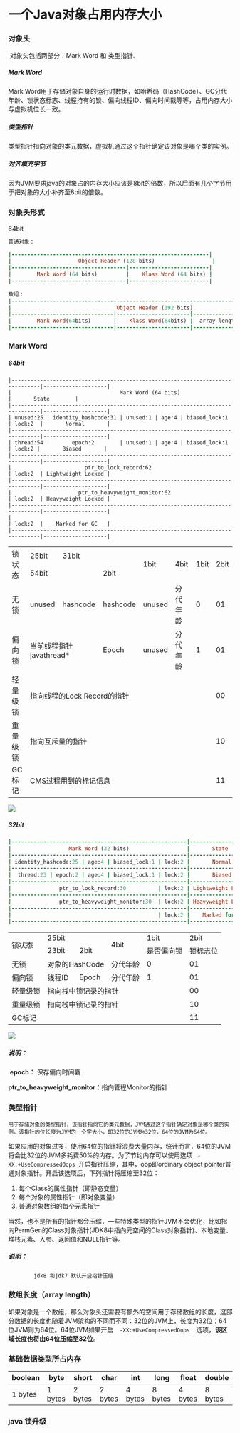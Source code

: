 # 一个Java对象占用内存大小

### 对象头

​		对象头包括两部分：Mark Word 和 类型指针.

##### Mark Word

Mark Word用于存储对象自身的运行时数据，如哈希码（HashCode）、GC分代年龄、锁状态标志、线程持有的锁、偏向线程ID、偏向时间戳等等，占用内存大小与虚拟机位长一致。

##### 类型指针

类型指针指向对象的类元数据，虚拟机通过这个指针确定该对象是哪个类的实例。

##### 对齐填充字节

因为JVM要求java的对象占的内存大小应该是8bit的倍数，所以后面有几个字节用于把对象的大小补齐至8bit的倍数。



### 对象头形式

64bit

```ruby
普通对象：

|--------------------------------------------------------------|
|                     Object Header (128 bits)                  |
|------------------------------------|-------------------------|
|        Mark Word (64 bits)         |    Klass Word (64 bits) |
|------------------------------------|-------------------------|
    
数组：
|----------------------------------------------------------------------------------|
|                                 Object Header (192 bits)                         |
|--------------------------------|-----------------------|-------------------------|
|        Mark Word(64bits)       |    Klass Word(64bits) |  array length(64bits)   |
|--------------------------------|-----------------------|-------------------------|
```



### Mark Word

##### 64bit

```
|-------------------------------------------------------------------------------|--------------------|
|                                  Mark Word (64 bits)                          |       State        |
|-------------------------------------------------------------------------------|--------------------|
| unused:25 | identity_hashcode:31 | unused:1 | age:4 | biased_lock:1 | lock:2  |       Normal       |
|-------------------------------------------------------------------------------|--------------------|
| thread:54 |       epoch:2        | unused:1 | age:4 | biased_lock:1  | lock:2 |       Biased       |
|-------------------------------------------------------------------------------|--------------------|
|                       ptr_to_lock_record:62                         | lock:2  | Lightweight Locked |
|-------------------------------------------------------------------------------|--------------------|
|                     ptr_to_heavyweight_monitor:62                   | lock:2  | Heavyweight Locked |
|-------------------------------------------------------------------------------|--------------------|
|                                                                     | lock:2  |    Marked for GC   |
|-------------------------------------------------------------------------------|--------------------|
```





<table>
   <tr>
      <td  rowspan="2">锁状态</td>
      <td>25bit</td>
      <td  colspan="2">31bit</td>
      <td  rowspan="2">1bit</td>
      <td  rowspan="2">4bit</td>
      <td  rowspan="2">1bit</td>
      <td  rowspan="2">2bit</td>
   </tr>
   <tr>
      <td colspan="2">54bit</td>
      <td>2bit</td>
   </tr>
   <tr>
      <td>无锁</td>
      <td>unused</td>
      <td>hashcode</td>
      <td>hashcode</td>
      <td>unused</td>
      <td>分代年龄</td>
      <td>0</td>
      <td>01</td>
   </tr>
   <tr>
      <td>偏向锁</td>
      <td colspan="2">当前线程指针 javathread*</td>
      <td>Epoch</td>
      <td>unused</td>
      <td>分代年龄</td>
      <td>1</td>
      <td>01</td>
   </tr>
   <tr>
      <td>轻量级锁</td>
      <td colspan="6">指向线程的Lock Record的指针</td>
      <td>00</td>
   </tr>
   <tr>
      <td>重量级锁</td>
      <td colspan="6">指向互斥量的指针</td>
      <td>10</td>
   </tr>
   <tr>
      <td>GC标记</td>
      <td colspan="6">CMS过程用到的标记信息</td>
      <td>11</td>
   </tr>
</table>

![](E:\201320180110\source\image\64bit-MarkWord.png)



##### 32bit

```ruby
|-------------------------------------------------------|--------------------|
|                  Mark Word (32 bits)                  |       State        |
|-------------------------------------------------------|--------------------|
| identity_hashcode:25 | age:4 | biased_lock:1 | lock:2 |       Normal       |
|-------------------------------------------------------|--------------------|
|  thread:23 | epoch:2 | age:4 | biased_lock:1 | lock:2 |       Biased       |
|-------------------------------------------------------|--------------------|
|               ptr_to_lock_record:30          | lock:2 | Lightweight Locked |
|-------------------------------------------------------|--------------------|
|               ptr_to_heavyweight_monitor:30  | lock:2 | Heavyweight Locked |
|-------------------------------------------------------|--------------------|
|                                              | lock:2 |    Marked for GC   |
|-------------------------------------------------------|--------------------|
```





<table>
   <tr>
      <td rowspan="2">锁状态</td>
      <td colspan="2">25bit</td>
      <td rowspan="2">4bit</td>
      <td>1bit</td>
      <td>2bit</td>
   </tr>
   <tr>
      <td>23bit</td>
      <td>2bit</td>
      <td>是否偏向锁</td>
      <td>锁标志位</td>
   </tr>
   <tr>
      <td>无锁</td>
      <td colspan="2">对象的HashCode</td>
      <td>分代年龄</td>
      <td>0</td>
      <td>01</td>
   </tr>
   <tr>
      <td>偏向锁</td>
      <td>线程ID</td>
      <td>Epoch</td>
      <td>分代年龄</td>
      <td>1</td>
      <td>01</td>
   </tr>
   <tr>
      <td>轻量级锁</td>
      <td colspan="4">指向栈中锁记录的指针</td>
      <td>00</td>
   </tr>
   <tr>
      <td>重量级锁</td>
      <td colspan="4">指向栈中锁记录的指针</td>
      <td>10</td>
   </tr>
   <tr>
      <td>GC标记</td>
      <td colspan="4"></td>
      <td>11</td>
   </tr>
</table>

![](E:\201320180110\source\image\32bit-markwork.png)



##### 说明：

​			**epoch：** 保存偏向时间戳

​			**ptr_to_heavyweight_monitor**：指向管程Monitor的指针



### 类型指针

 	用于存储对象的类型指针，该指针指向它的类元数据，JVM通过这个指针确定对象是哪个类的实例。该指针的位长度为JVM的一个字大小，即32位的JVM为32位，64位的JVM为64位。
 如果应用的对象过多，使用64位的指针将浪费大量内存，统计而言，64位的JVM将会比32位的JVM多耗费50%的内存。为了节约内存可以使用选项 `  -XX:+UseCompressedOops  `开启指针压缩，其中，oop即ordinary object pointer普通对象指针。开启该选项后，下列指针将压缩至32位：

1. 每个Class的属性指针（即静态变量）
2. 每个对象的属性指针（即对象变量）
3. 普通对象数组的每个元素指针

当然，也不是所有的指针都会压缩，一些特殊类型的指针JVM不会优化，比如指向PermGen的Class对象指针(JDK8中指向元空间的Class对象指针)、本地变量、堆栈元素、入参、返回值和NULL指针等。



##### 说明：

  			jdk8 和jdk7 默认开启指针压缩

### 数组长度（array length）

如果对象是一个数组，那么对象头还需要有额外的空间用于存储数组的长度，这部分数据的长度也随着JVM架构的不同而不同：32位的JVM上，长度为32位；64位JVM则为64位。64位JVM如果开启`   -XX:+UseCompressedOops   `选项，**该区域长度也将由64位压缩至32位**。





### 基础数据类型所占内存

| boolean | byte    | short   | char    | int     | long    | float   | double  |
| ------- | ------- | ------- | ------- | ------- | ------- | ------- | ------- |
| 1 bytes | 1 bytes | 2 bytes | 2 bytes | 4 bytes | 8 bytes | 4 bytes | 8 bytes |





### java 锁升级


